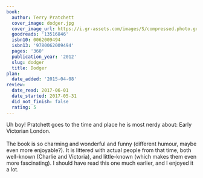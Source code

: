 ```yaml
---
book:
  author: Terry Pratchett
  cover_image: dodger.jpg
  cover_image_url: https://i.gr-assets.com/images/S/compressed.photo.goodreads.com/books/1343828971l/13516846._SX98_.jpg
  goodreads: '13516846'
  isbn10: 0062009494
  isbn13: '9780062009494'
  pages: '360'
  publication_year: '2012'
  slug: dodger
  title: Dodger
plan:
  date_added: '2015-04-08'
review:
  date_read: 2017-06-01
  date_started: 2017-05-31
  did_not_finish: false
  rating: 5
---
```


Uh boy! Pratchett goes to the time and place he is most nerdy about: Early Victorian London.<br /><br />The book is so charming and wonderful and funny (different humour, maybe even more enjoyable?). It is littered with actual people from that time, both well-known (Charlie and Victoria), and little-known (which makes them even more fascinating). I should have read this one much earlier, and I enjoyed it a lot.
